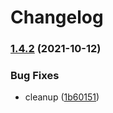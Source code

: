 # Changelog

### [1.4.2](https://www.github.com/withshepherd/graphql-codegen-zod/compare/v1.4.1...v1.4.2) (2021-10-12)


### Bug Fixes

* cleanup ([1b60151](https://www.github.com/withshepherd/graphql-codegen-zod/commit/1b6015157dcd579b8c45fa66cca10c26989452cb))
